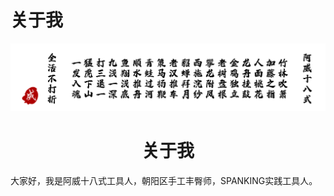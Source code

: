 # 关于我

![阿威十八式](/images/av-18-styles.png " ")

#         <center>关于我</center>

大家好，我是阿威十八式工具人，朝阳区手工丰臀师，SPANKING实践工具人。


